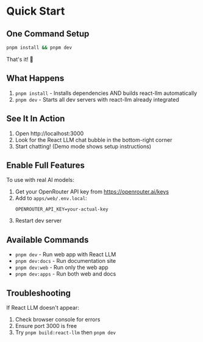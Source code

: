 # Quick Start

## One Command Setup

```bash
pnpm install && pnpm dev
```

That's it! 🎉

## What Happens

1. `pnpm install` - Installs dependencies AND builds react-llm automatically
2. `pnpm dev` - Starts all dev servers with react-llm already integrated

## See It In Action

1. Open http://localhost:3000
2. Look for the React LLM chat bubble in the bottom-right corner
3. Start chatting! (Demo mode shows setup instructions)

## Enable Full Features

To use with real AI models:

1. Get your OpenRouter API key from https://openrouter.ai/keys
2. Add to `apps/web/.env.local`:
   ```
   OPENROUTER_API_KEY=your-actual-key
   ```
3. Restart dev server

## Available Commands

- `pnpm dev` - Run web app with React LLM
- `pnpm dev:docs` - Run documentation site
- `pnpm dev:web` - Run only the web app
- `pnpm dev:apps` - Run both web and docs

## Troubleshooting

If React LLM doesn't appear:
1. Check browser console for errors
2. Ensure port 3000 is free
3. Try `pnpm build:react-llm` then `pnpm dev`